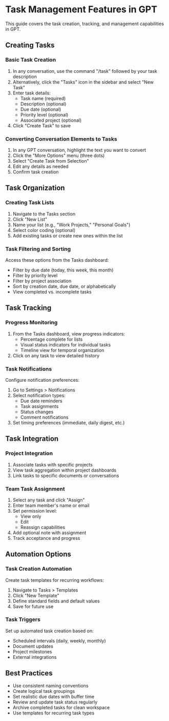 # Task Management Features in GPT

This guide covers the task creation, tracking, and management capabilities in GPT.

## Creating Tasks

### Basic Task Creation

1. In any conversation, use the command "/task" followed by your task description
2. Alternatively, click the "Tasks" icon in the sidebar and select "New Task"
3. Enter task details:
   - Task name (required)
   - Description (optional)
   - Due date (optional)
   - Priority level (optional)
   - Associated project (optional)
4. Click "Create Task" to save

### Converting Conversation Elements to Tasks

1. In any GPT conversation, highlight the text you want to convert
2. Click the "More Options" menu (three dots)
3. Select "Create Task from Selection"
4. Edit any details as needed
5. Confirm task creation

## Task Organization

### Creating Task Lists

1. Navigate to the Tasks section
2. Click "New List"
3. Name your list (e.g., "Work Projects," "Personal Goals")
4. Select color coding (optional)
5. Add existing tasks or create new ones within the list

### Task Filtering and Sorting

Access these options from the Tasks dashboard:
- Filter by due date (today, this week, this month)
- Filter by priority level
- Filter by project association
- Sort by creation date, due date, or alphabetically
- View completed vs. incomplete tasks

## Task Tracking

### Progress Monitoring

1. From the Tasks dashboard, view progress indicators:
   - Percentage complete for lists
   - Visual status indicators for individual tasks
   - Timeline view for temporal organization
2. Click on any task to view detailed history

### Task Notifications

Configure notification preferences:
1. Go to Settings > Notifications
2. Select notification types:
   - Due date reminders
   - Task assignments
   - Status changes
   - Comment notifications
3. Set timing preferences (immediate, daily digest, etc.)

## Task Integration

### Project Integration

1. Associate tasks with specific projects
2. View task aggregation within project dashboards
3. Link tasks to specific documents or conversations

### Team Task Assignment

1. Select any task and click "Assign"
2. Enter team member's name or email
3. Set permission level:
   - View only
   - Edit
   - Reassign capabilities
4. Add optional note with assignment
5. Track acceptance and progress

## Automation Options

### Task Creation Automation

Create task templates for recurring workflows:
1. Navigate to Tasks > Templates
2. Click "New Template"
3. Define standard fields and default values
4. Save for future use

### Task Triggers

Set up automated task creation based on:
- Scheduled intervals (daily, weekly, monthly)
- Document updates
- Project milestones
- External integrations

## Best Practices

- Use consistent naming conventions
- Create logical task groupings
- Set realistic due dates with buffer time
- Review and update task status regularly
- Archive completed tasks for clean workspace
- Use templates for recurring task types 